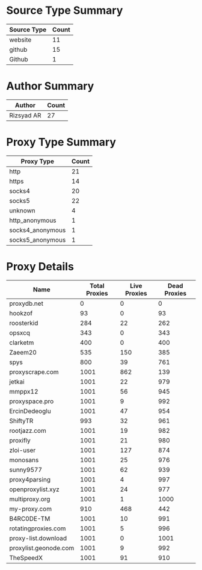 # Source Type Summary

| Source Type | Count |
|-------------|-------|
| website | 11 |
| github | 15 |
| Github | 1 |


# Author Summary

| Author | Count |
|--------|-------|
| Rizsyad AR | 27 |


# Proxy Type Summary

| Proxy Type | Count |
|------------|-------|
| http | 21 |
| https | 14 |
| socks4 | 20 |
| socks5 | 22 |
| unknown | 4 |
| http_anonymous | 1 |
| socks4_anonymous | 1 |
| socks5_anonymous | 1 |


# Proxy Details

| Name | Total Proxies | Live Proxies | Dead Proxies |
|------|---------------|--------------|---------------|
| proxydb.net | 0 | 0 | 0 |
| hookzof | 93 | 0 | 93 |
| roosterkid | 284 | 22 | 262 |
| opsxcq | 343 | 0 | 343 |
| clarketm | 400 | 0 | 400 |
| Zaeem20 | 535 | 150 | 385 |
| spys | 800 | 39 | 761 |
| proxyscrape.com | 1001 | 862 | 139 |
| jetkai | 1001 | 22 | 979 |
| mmppx12 | 1001 | 56 | 945 |
| proxyspace.pro | 1001 | 9 | 992 |
| ErcinDedeoglu | 1001 | 47 | 954 |
| ShiftyTR | 993 | 32 | 961 |
| rootjazz.com | 1001 | 19 | 982 |
| proxifly | 1001 | 21 | 980 |
| zloi-user | 1001 | 127 | 874 |
| monosans | 1001 | 25 | 976 |
| sunny9577 | 1001 | 62 | 939 |
| proxy4parsing | 1001 | 4 | 997 |
| openproxylist.xyz | 1001 | 24 | 977 |
| multiproxy.org | 1001 | 1 | 1000 |
| my-proxy.com | 910 | 468 | 442 |
| B4RC0DE-TM | 1001 | 10 | 991 |
| rotatingproxies.com | 1001 | 5 | 996 |
| proxy-list.download | 1001 | 0 | 1001 |
| proxylist.geonode.com | 1001 | 9 | 992 |
| TheSpeedX | 1001 | 91 | 910 |
